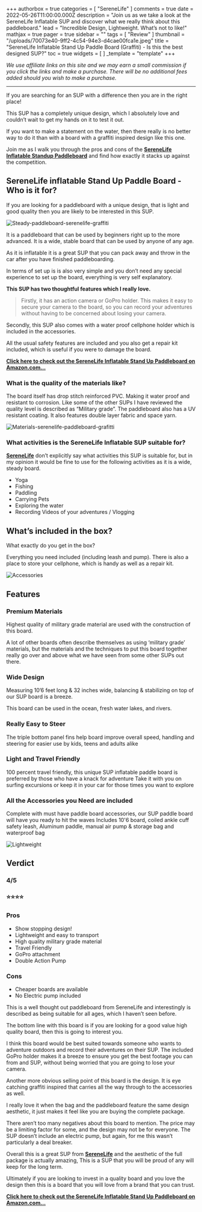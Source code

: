 +++
authorbox = true
categories = [ "SereneLife" ]
comments = true
date = 2022-05-26T11:00:00.000Z
description = "Join us as we take a look at the SereneLife Inflatable SUP and discover what we really think about this paddleboard."
lead = "Incredible Design, Lightweight.  What’s not to like!"
mathjax = true
pager = true
sidebar = ""
tags = [ "Review" ]
thumbnail = "/uploads/70073e40-9ff2-4c54-94e3-d4cae00fca1e.jpeg"
title = "SereneLife Inflatable Stand Up Paddle Board (Graffiti) - Is this the best designed SUP?"
toc = true
widgets = [ ]
_template = "template"
+++

_We use affiliate links on this site and we may earn a small commission if you click the links and make a purchase. There will be no additional fees added should you wish to make a purchase._

***

If you are searching for an SUP with a difference then you are in the right place!

This SUP has a completely unique design, which I absolutely love and couldn’t wait to get my hands on it to test it out.

If you want to make a statement on the water, then there really is no better way to do it than with a board with a graffiti inspired design like this one.

Join me as I walk you through the pros and cons of the [**SereneLife Inflatable Standup Paddleboard**](https://www.amazon.com/dp/B0892HRPSB?pd_rd_i=B0892HRPSB&pd_rd_w=6B0lw&content-id=amzn1.sym.e620829b-a408-427e-99ea-7ac734a316f7&pf_rd_p=e620829b-a408-427e-99ea-7ac734a316f7&pf_rd_r=ACP2XA74GCQ2WBR0TYFP&pd_rd_wg=SSSur&pd_rd_r=5731f1f4-611c-4ca5-b088-917312f4ee22&s=sporting-goods&smid=A3PAV43I12A2F0&spLa=ZW5jcnlwdGVkUXVhbGlmaWVyPUEzT0VQNzZEN1c3WDdIJmVuY3J5cHRlZElkPUExMDAzMDQxMlZQMllJNVQ4M09SUSZlbmNyeXB0ZWRBZElkPUEwMjg4MDgzMU5PRjRUWEdPT1hINiZ3aWRnZXROYW1lPXNwX2RldGFpbF90aGVtYXRpYyZhY3Rpb249Y2xpY2tSZWRpcmVjdCZkb05vdExvZ0NsaWNrPXRydWU&th=1&linkCode=ll1&tag=paddleboardmaster-20&linkId=8766fa40f7b7fd656fb981beb4140072&language=en_US&ref_=as_li_ss_tl) and find how exactly it stacks up against the competition.

## SereneLife inflatable Stand Up Paddle Board - Who is it for?

If you are looking for a paddleboard with a unique design, that is light and good quality then you are likely to be interested in this SUP.

![Steady-paddleboard-serenelife-graffiti](/uploads/70ea33ed-e9ca-45ab-becf-d02dd131199b.jpeg "Steady-paddleboard-serenelife-graffiti")

It is a paddleboard that can be used by beginners right up to the more advanced.  It is a wide, stable board that can be used by anyone of any age.

As it is inflatable it is a great SUP that you can pack away and throw in the car after you have finished paddleboarding.

In terms of set up is is also very simple and you don’t need any special experience to set up the board, everything is very self explanatory.

**This SUP has two thoughtful features which I really love.**

> Firstly, it has an action camera or GoPro holder.  This makes it easy to secure your camera to the board, so you can record your adventures without having to be concerned about losing your camera.

Secondly, this SUP also comes with a water proof cellphone holder which is included in the accessories.

All the usual safety features are included and you also get a repair kit included, which is useful if you were to damage the board.

[**Click here to check out the SereneLife Inflatable Stand Up Paddleboard on Amazon.com…**](https://www.amazon.com/dp/B0892HRPSB?pd_rd_i=B0892HRPSB&pd_rd_w=6B0lw&content-id=amzn1.sym.e620829b-a408-427e-99ea-7ac734a316f7&pf_rd_p=e620829b-a408-427e-99ea-7ac734a316f7&pf_rd_r=ACP2XA74GCQ2WBR0TYFP&pd_rd_wg=SSSur&pd_rd_r=5731f1f4-611c-4ca5-b088-917312f4ee22&s=sporting-goods&smid=A3PAV43I12A2F0&spLa=ZW5jcnlwdGVkUXVhbGlmaWVyPUEzT0VQNzZEN1c3WDdIJmVuY3J5cHRlZElkPUExMDAzMDQxMlZQMllJNVQ4M09SUSZlbmNyeXB0ZWRBZElkPUEwMjg4MDgzMU5PRjRUWEdPT1hINiZ3aWRnZXROYW1lPXNwX2RldGFpbF90aGVtYXRpYyZhY3Rpb249Y2xpY2tSZWRpcmVjdCZkb05vdExvZ0NsaWNrPXRydWU&th=1&linkCode=ll1&tag=paddleboardmaster-20&linkId=8766fa40f7b7fd656fb981beb4140072&language=en_US&ref_=as_li_ss_tl)

### What is the quality of the materials like?

The board itself has drop stitch reinforced PVC.  Making it water proof and resistant to corrosion.  Like some of the other SUPs I have reviewed the quality level is described as “Military grade”.  The paddleboard also has a UV resistant coating.  It also features double layer fabric and space yarn.

![Materials-serenelife-paddleboard-grafitti](/uploads/c6f35b20-b3c9-45e9-a85e-e3afaba7548b.jpeg "Materials-serenelife-paddleboard-grafitti")

### What activities is the SereneLife Inflatable SUP suitable for?

[**SereneLife**](/categories/serenelife/) don’t explicitly say what activities this SUP is suitable for, but in my opinion it would be fine to use for the following activities as it is a wide, steady board.

* Yoga
* Fishing
* Paddling
* Carrying Pets
* Exploring the water
* Recording Videos of your adventures / Vlogging

## What’s included in the box?

What exactly do you get in the box?

Everything you need included (including leash and pump).  There is also a place to store your cellphone, which is handy as well as a repair kit.

![Accessories](/uploads/65410126-cca2-48d5-b009-f0c153ed4d43.jpeg "Accessories")

## Features

### Premium Materials

Highest quality of military grade material are used with the construction of this board.

A lot of other boards often describe themselves as using ‘military grade’ materials, but the materials and the techniques to put this board together really go over and above what we have seen from some other SUPs out there.

### Wide Design

Measuring 10’6 feet long & 32 inches wide, balancing & stabilizing on top of our SUP board is a breeze.

This board can be used in the ocean, fresh water lakes, and rivers.

### Really Easy to Steer

The triple bottom panel fins help board improve overall speed, handling and steering for easier use by kids, teens and adults alike

### Light and Travel Friendly

100 percent travel friendly, this unique SUP inflatable paddle board is preferred by those who have a knack for adventure Take it with you on surfing excursions or keep it in your car for those times you want to explore

### All the Accessories you Need are included

Complete with must have paddle board accessories, our SUP paddle board will have you ready to hit the waves Includes 10'6 board, coiled ankle cuff safety leash, Aluminum paddle, manual air pump & storage bag and waterproof bag

![Lightweight](/uploads/922264e7-71ae-46ae-9f7a-154dd74b0e71.jpeg "Lightweight")

## Verdict

### 4/5

### ⭐⭐⭐⭐

### Pros

* Show stopping design!
* Lightweight and easy to transport
* High quality military grade material
* Travel Friendly
* GoPro attachment
* Double Action Pump

### Cons

* Cheaper boards are available
* No Electric pump included

This is a well thought out paddleboard from SereneLife and interestingly is described as being suitable for all ages, which I haven’t seen before.

The bottom line with this board is if you are looking for a good value high quality board, then this is going to interest you.

I think this board would be best suited towards someone who wants to adventure outdoors and record their adventures on their SUP.  The included GoPro holder makes it a breeze to ensure you get the best footage you can from and SUP, without being worried that you are going to lose your camera.

Another more obvious selling point of this board is the design.  It is eye catching graffiti inspired that carries all the way through to the accessories as well.

I really love it when the bag and the paddleboard feature the same design aesthetic, it just makes it feel like you are buying the complete package.

There aren’t too many negatives about this board to mention.  The price may be a limiting factor for some, and the design may not be for everyone.  The SUP doesn’t include an electric pump, but again, for me this wasn’t particularly a deal breaker.

Overall this is a great SUP from [**SereneLife**](/categories/serenelife/) and the aesthetic of the full package is actually amazing,  This is a SUP that you will be proud of any will keep for the long term.

Ultimately if you are looking to invest in a quality board and you love the design then this is a board that you will love from a brand that you can trust.

[**Click here to check out the SereneLife Inflatable Stand Up Paddleboard on Amazon.com…**](https://www.amazon.com/dp/B0892HRPSB?pd_rd_i=B0892HRPSB&pd_rd_w=6B0lw&content-id=amzn1.sym.e620829b-a408-427e-99ea-7ac734a316f7&pf_rd_p=e620829b-a408-427e-99ea-7ac734a316f7&pf_rd_r=ACP2XA74GCQ2WBR0TYFP&pd_rd_wg=SSSur&pd_rd_r=5731f1f4-611c-4ca5-b088-917312f4ee22&s=sporting-goods&smid=A3PAV43I12A2F0&spLa=ZW5jcnlwdGVkUXVhbGlmaWVyPUEzT0VQNzZEN1c3WDdIJmVuY3J5cHRlZElkPUExMDAzMDQxMlZQMllJNVQ4M09SUSZlbmNyeXB0ZWRBZElkPUEwMjg4MDgzMU5PRjRUWEdPT1hINiZ3aWRnZXROYW1lPXNwX2RldGFpbF90aGVtYXRpYyZhY3Rpb249Y2xpY2tSZWRpcmVjdCZkb05vdExvZ0NsaWNrPXRydWU&th=1&linkCode=ll1&tag=paddleboardmaster-20&linkId=8766fa40f7b7fd656fb981beb4140072&language=en_US&ref_=as_li_ss_tl)
